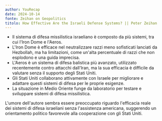 ```yaml
---
author: YouRecap
date: 2024-10-14
fonte: Zeihan on Geopolitics
titolo: How Effective Are the Israeli Defense Systems? || Peter Zeihan
---
```


- Il sistema di difesa missilistica israeliano è composto da più sistemi, tra cui l'Iron Dome e l'Aeros.
- L'Iron Dome è efficace nel neutralizzare razzi meno sofisticati lanciati da Hezbollah, ma ha limitazioni, come un'alta percentuale di razzi che non esplodono e una guida imprecisa.
- L'Aeros è un sistema di difesa balistica più avanzato, utilizzato recentemente contro attacchi dall'Iran, ma la sua efficacia è difficile da valutare senza il supporto degli Stati Uniti.
- Gli Stati Uniti collaborano attivamente con Israele per migliorare e adattare questi sistemi di difesa per le proprie esigenze.
- La situazione in Medio Oriente funge da laboratorio per testare e sviluppare sistemi di difesa missilistica.

L'umore dell'autore sembra essere preoccupato riguardo l'efficacia reale dei sistemi di difesa israeliani senza l'assistenza americana, suggerendo un orientamento politico favorevole alla cooperazione con gli Stati Uniti.
